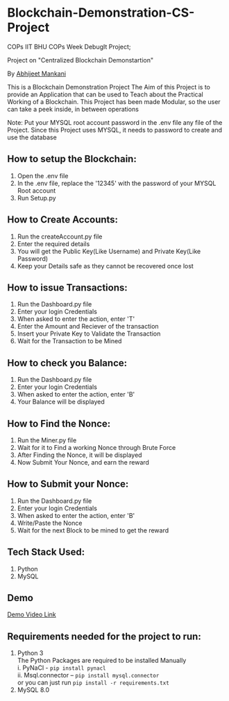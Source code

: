 # Blockchain-Demonstration-CS-Project
COPs IIT BHU COPs Week DebugIt Project;

Project on "Centralized Blockchain Demonstartion"

By [Abhijeet Mankani](https://github.com/AbhijeetMankani)

This is a Blockchain Demonstration Project
The Aim of this Project is to provide an Application that can be used to Teach about the Practical Working of a Blockchain.
This Project has been made Modular, so the user can take a peek inside, in between operations

Note: Put your MYSQL root account password in the .env file any file of the Project. 
Since this Project uses MYSQL, it needs to password to create and use the database

## How to setup the Blockchain:
1. Open the .env file
2. In the .env file, replace the '12345' with the password of your MYSQL Root account
3. Run Setup.py

## How to Create Accounts:
1. Run the createAccount.py file
2. Enter the required details
3. You will get the Public Key(Like Username) and Private Key(Like Password)
4. Keep your Details safe as they cannot be recovered once lost

## How to issue Transactions:
1. Run the Dashboard.py file
2. Enter your login Credentials
3. When asked to enter the action, enter 'T'
4. Enter the Amount and Reciever of the transaction
5. Insert your Private Key to Validate the Transaction
6. Wait for the Transaction to be Mined

## How to check you Balance:
1. Run the Dashboard.py file
2. Enter your login Credentials
3. When asked to enter the action, enter 'B'
4. Your Balance will be displayed

## How to Find the Nonce:
1. Run the Miner.py file
2. Wait for it to Find a working Nonce through Brute Force
3. After Finding the Nonce, it will be displayed
4. Now Submit Your Nonce, and earn the reward

## How to Submit your Nonce:
1. Run the Dashboard.py file
2. Enter your login Credentials
3. When asked to enter the action, enter 'B'
4. Write/Paste the Nonce
5. Wait for the next Block to be mined to get the reward

## Tech Stack Used:
1. Python
2. MySQL

## Demo
 [Demo Video Link](https://drive.google.com/)


## Requirements needed for the project to run:
1. Python 3  
    The Python Packages are required to be installed Manually  
      i.	PyNaCl - `pip install pynacl`  
      ii.	Msql.connector – `pip install mysql.connector`  
      or you can just run `pip install -r requirements.txt`  
2. MySQL 8.0
